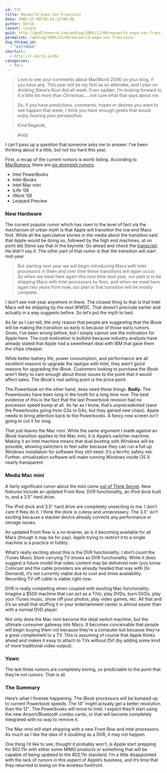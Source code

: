 ```yaml
---
id: 575
title: Macworld Expo San Francisco
date: 2005-12-09T18:54:12+00:00
author: Derik
layout: single
guid: http://godlikenerd.com/weblog/2005/12/09/macworld-expo-san-francisco/
permalink: /weblog/2005/12/09/macworld-expo-san-francisco/
dsq_thread_id:
  - "64770066"
shorturl:
  - http://l.derik.us/6o
categories:
  - Macs
---
```

> Love to see your comments about MacWorld 2006 on your blog, if you have any. This year will be my first as an attendee, and I plan on drinking Steve&#8217;s Kool-Aid all week. Even sadder, I&#8217;m looking forward to it a little bit more than Christmas&#8230;..not sure what that says about me.
> 
> So, if you have predictions, comments, hopes or desires you want to see happen that week, I think you have enough geeks that would enjoy hearing your perspective.
> 
> Kind Regards,
    
> Andy

I can&#8217;t pass up a question that someone asks me to answer. I&#8217;ve been thinking about it a little, but not too hard this year.

First, a recap of the current rumors is worth listing. According to [MacRumors](http://www.macrumors.com), there are [six strongish rumors](http://guides.macrumors.com/Macworld_San_Francisco#Rumored_Annoucements).

  * Intel PowerBooks
  * Intel iBooks
  * Intel Mac mini
  * iLife &#8217;06
  * iWork &#8217;06
  * Leopard Preview

### New Hardware

The current popular rumor which has risen to the level of fact via the mechanism of urban myth is that Apple will transition the low end Macs first. While all the speculative stories in the media about the transition said that Apple would be doing so, followed by the high end machines, at no point did Steve say that in the keynote. Go ahead and check the [transcript](http://news.com.com/Apples+Intel+switch+Jobs+keynote+transcript/2100-1047_3-5748045.html?tag=st.num). He didn&#8217;t say it. The other part of that rumor is that the transition will start mid-year.

> But starting next year we will begin introducing Macs with Intel processors in them and over time these transitions will again occur. So when we meet here again this next time next year, our plan is to be shipping Macs with Intel processors by then, and when we meet here again two years from now, our plan is that transition will be mostly complete.

I don&#8217;t see mid-year anywhere in there. The closest thing to that is that Intel Macs will be shipping by the next WWDC. That doesn&#8217;t preclude earlier and actually in a way suggests before. So let&#8217;s put the myth to bed.

As far as I can tell, the only reason that people are suggesting that the iBook will be making the transition so early is because of those early rumors. Given, I&#8217;ve been wrong before, but I simply cannot see the motivation for Apple here. The cost motivation is bullshit because industry analysts have already stated that Apple had a sweetheart deal with IBM that gave them the chips cheaper.

While better battery life, power consumption, and performance are all excellent reasons to upgrade the laptops with Intel, they aren&#8217;t good reasons for upgrading the iBook. Customers looking to purchase the iBook aren&#8217;t likely to care enough about those issues to the point that it would affect sales. The iBook&#8217;s real selling point is the price point.

The Powerbook on the other hand, does need these things. **Badly.** The Powerbooks have been long in the tooth for a long time now. The best evidence of this is the fact that the last Powerbook revision had no processor speed bump at all. As far as I know, that&#8217;s unprecedented (save the Powerbooks going from G3s to G4s, but they gained new chips). Apple needs to bring attention back to the Powerbooks. A fancy new screen isn&#8217;t going to cut it for long.

That just leaves the Mac mini. While the same argument I made against an iBook transition applies to the Mac mini, it is Apple&#8217;s switcher machine. Making it an Intel machine means that dual booting with Windows will be possible, allowing switchers to feel safer because they can run a full up Windows installation for software they still need. It&#8217;s a terrific safety net. Further, virtualization software will make running Windows inside OS X nearly transparent.

### Media Mac mini

A fairly significant rumor about the mini came [out of Think Secret](http://www.igroupmac.org/20081114/apple-and-mac-is-it-for-you). New features include an updated Front Row, DVR functionality, an iPod dock built in, and a 3.5&#8243; hard drive.

The iPod dock and 3.5&#8243; hard drive are completely unexciting to me. I don&#8217;t care if they do it. I think the dock is cutesy and unnecessary. The 3.5&#8243; isn&#8217;t exciting because a stacker device already corrects any performance or storage issues.

An updated Front Row is a no-brainer, as is it becoming available for all Macs (though it may be for pay). Apple trying to restrict it to a single machine is a practice in futility.

What&#8217;s really exciting about this is the DVR functionality. I don&#8217;t count the iTunes Music Store carrying TV shows as DVR functionality. While it does suggest a future model that video content may be delivered over (you know Comcast and the cable providers are already headed that way with On Demand), it&#8217;s not currently viable due to cost and show availability. Recording TV off cable is viable right now.

DVR is really compelling when coupled with existing Mac functionality. Imagine a $500 machine that can act as a TiVo, play DVDs, burn DVDs, play your iTunes music, show off your photos, play video games, etc. All that and it&#8217;s so small that stuffing it in your entertainment center is almost easier than with a normal DVD player.

Not only does the Mac mini become the ideal switch machine, but the ultimate consumer gateway into Macs. It becomes conceivable that people will begin buying them not because they&#8217;re a computer but because they&#8217;re a great complement to a TV. This is assuming of course that Apple thinks ahead and makes it easy to attach to TVs without DVI (by adding some kind of more traditional video output).

### Yawn

The last three rumors are completely boring, so predictable to the point that they&#8217;re not rumors. That is all.

### The Summary

Here&#8217;s what I foresee happening. The iBook processors will be bumped up to current Powerbook speeds. The 14&#8243; might actually get a better resolution than the 12&#8243;. The Powerbooks will move to Intel. I expect they&#8217;ll start using the new Airport/Bluetooth combo cards, or that will become completely integrated with no way to remove it.

The Mac mini will start shipping with a new Front Row and Intel processors. As much as I like the idea of it doubling as a DVR, it may not happen.

One thing I&#8217;d like to see, thought it probably won&#8217;t, is Apple start prepping for 802.11n with either some MIMO products or something that will be capable of being updated to the 802.11n standard. I&#8217;m a little disappointed with the lack of rumors in this aspect of Apple&#8217;s business, and it&#8217;s time that they returned to being on the wireless forefront.